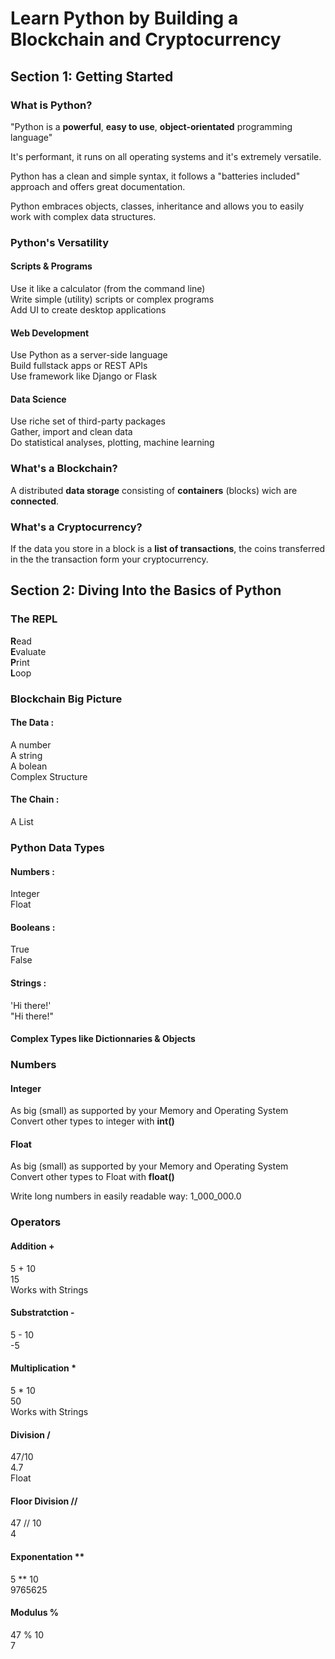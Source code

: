 # Learn Python by Building a Blockchain and Cryptocurrency

## Section 1: Getting Started


### What is Python?

"Python is a **powerful**, **easy to use**, **object-orientated** programming language"

It's performant, it runs on all operating systems and it's extremely versatile.  

Python has a clean and simple syntax, it follows a "batteries included" approach and offers great documentation.

Python embraces objects, classes, inheritance and allows you to easily work with complex data structures.

### Python's Versatility

#### Scripts & Programs
Use it like a calculator (from the command line)  
Write simple (utility) scripts or complex programs  
Add UI to create desktop applications

#### Web Development
Use Python as a server-side language  
Build fullstack apps or REST APIs  
Use framework like Django or Flask

#### Data Science
Use riche set of third-party packages  
Gather, import and clean data  
Do statistical analyses, plotting, machine learning  





### What's a Blockchain?

A distributed **data storage** consisting of **containers** (blocks) wich are **connected**.  

### What's a Cryptocurrency?

If the data you store in a block is a **list of transactions**, the coins transferred in the the transaction form your cryptocurrency.  

## Section 2: Diving Into the Basics of Python

### The REPL
**R**ead  
**E**valuate  
**P**rint  
**L**oop

### Blockchain Big Picture

#### The Data :  
A number  
A string  
A bolean  
Complex Structure  

#### The Chain :  
A List  

### Python Data Types

#### Numbers :  
Integer  
Float

#### Booleans :  
True  
False  

#### Strings :  
'Hi there!'  
"Hi there!"

#### Complex Types like Dictionnaries & Objects

### Numbers

#### Integer
As big (small) as supported by your Memory and Operating System  
Convert other types to integer with **int()**

#### Float
As big (small) as supported by your Memory and Operating System  
Convert other types to Float with **float()**

Write long numbers in easily readable way: 1_000_000.0

### Operators

#### Addition +
5 + 10  
15  
Works with Strings  
#### Substratction - 
5 - 10  
-5  
#### Multiplication *
5 * 10  
50  
Works with Strings  
#### Division /
47/10  
4.7  
Float  
#### Floor Division //
47 // 10  
4
#### Exponentation **
5 ** 10  
9765625
#### Modulus %
47 % 10  
7



